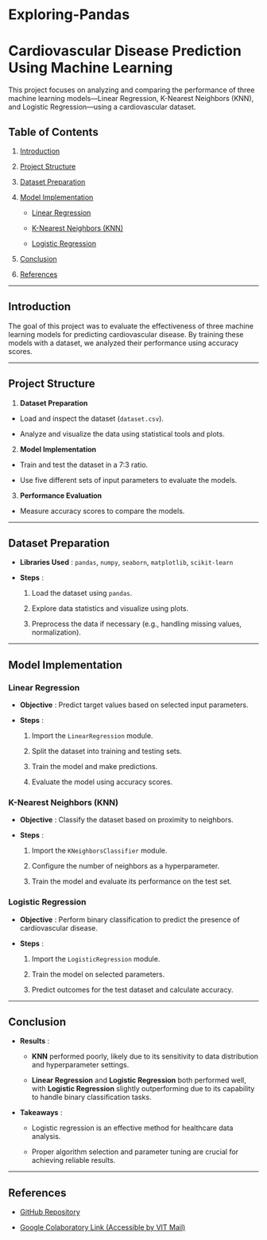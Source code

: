 # Exploring-Pandas

# Cardiovascular Disease Prediction Using Machine Learning 

This project focuses on analyzing and comparing the performance of three machine learning models—Linear Regression, K-Nearest Neighbors (KNN), and Logistic Regression—using a cardiovascular dataset.

## Table of Contents 
 
1. [Introduction](https://chatgpt.com/c/674ae712-3014-800c-b65b-9ad7f94a1c18#introduction)
 
2. [Project Structure](https://chatgpt.com/c/674ae712-3014-800c-b65b-9ad7f94a1c18#project-structure)
 
3. [Dataset Preparation](https://chatgpt.com/c/674ae712-3014-800c-b65b-9ad7f94a1c18#dataset-preparation)
 
4. [Model Implementation](https://chatgpt.com/c/674ae712-3014-800c-b65b-9ad7f94a1c18#model-implementation)  
    - [Linear Regression](https://chatgpt.com/c/674ae712-3014-800c-b65b-9ad7f94a1c18#linear-regression)
 
    - [K-Nearest Neighbors (KNN)](https://chatgpt.com/c/674ae712-3014-800c-b65b-9ad7f94a1c18#k-nearest-neighbors-knn)
 
    - [Logistic Regression](https://chatgpt.com/c/674ae712-3014-800c-b65b-9ad7f94a1c18#logistic-regression)
 
5. [Conclusion](https://chatgpt.com/c/674ae712-3014-800c-b65b-9ad7f94a1c18#conclusion)
 
6. [References](https://chatgpt.com/c/674ae712-3014-800c-b65b-9ad7f94a1c18#references)


---


## Introduction 

The goal of this project was to evaluate the effectiveness of three machine learning models for predicting cardiovascular disease. By training these models with a dataset, we analyzed their performance using accuracy scores.


---


## Project Structure 
 
1. **Dataset Preparation**  
  - Load and inspect the dataset (`dataset.csv`).

  - Analyze and visualize the data using statistical tools and plots.
 
2. **Model Implementation** 
  - Train and test the dataset in a 7:3 ratio.

  - Use five different sets of input parameters to evaluate the models.
 
3. **Performance Evaluation** 
  - Measure accuracy scores to compare the models.


---


## Dataset Preparation 
 
- **Libraries Used** :
`pandas`, `numpy`, `seaborn`, `matplotlib`, `scikit-learn`
 
- **Steps** : 
  1. Load the dataset using `pandas`.

  2. Explore data statistics and visualize using plots.

  3. Preprocess the data if necessary (e.g., handling missing values, normalization).


---


## Model Implementation 

### Linear Regression 
 
- **Objective** : Predict target values based on selected input parameters.
 
- **Steps** : 
  1. Import the `LinearRegression` module.

  2. Split the dataset into training and testing sets.

  3. Train the model and make predictions.

  4. Evaluate the model using accuracy scores.

### K-Nearest Neighbors (KNN) 
 
- **Objective** : Classify the dataset based on proximity to neighbors.
 
- **Steps** : 
  1. Import the `KNeighborsClassifier` module.

  2. Configure the number of neighbors as a hyperparameter.

  3. Train the model and evaluate its performance on the test set.

### Logistic Regression 
 
- **Objective** : Perform binary classification to predict the presence of cardiovascular disease.
 
- **Steps** : 
  1. Import the `LogisticRegression` module.

  2. Train the model on selected parameters.

  3. Predict outcomes for the test dataset and calculate accuracy.


---


## Conclusion 
 
- **Results** : 
  - **KNN**  performed poorly, likely due to its sensitivity to data distribution and hyperparameter settings.
 
  - **Linear Regression**  and **Logistic Regression**  both performed well, with **Logistic Regression**  slightly outperforming due to its capability to handle binary classification tasks.
 
- **Takeaways** :
  - Logistic regression is an effective method for healthcare data analysis.

  - Proper algorithm selection and parameter tuning are crucial for achieving reliable results.


---


## References 
 
- [GitHub Repository](https://github.com/AnkitSinghGTHB/Exploring-Pandas)
 
- [Google Colaboratory Link (Accessible by VIT Mail)](https://colab.research.google.com/drive/1-XPZagIviLkiZ7vEHnBPIN2JDd8yy2wK?usp=sharing)
